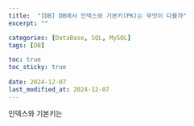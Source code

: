 ```yaml
---
title:  "[DB] DB에서 인덱스와 기본키(PK)는 무엇이 다를까"
excerpt: ""

categories: [DataBase, SQL, MySQL]
tags: [DB]

toc: true
toc_sticky: true
 
date: 2024-12-07
last_modified_at: 2024-12-07
---
```


인덱스와 기본키는 